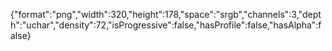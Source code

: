 {"format":"png","width":320,"height":178,"space":"srgb","channels":3,"depth":"uchar","density":72,"isProgressive":false,"hasProfile":false,"hasAlpha":false}